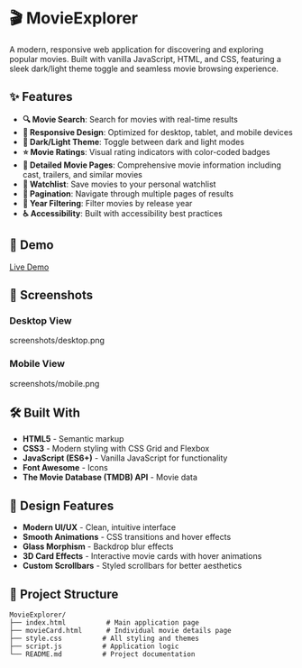 # 🎬 MovieExplorer

A modern, responsive web application for discovering and exploring popular movies. Built with vanilla JavaScript, HTML, and CSS, featuring a sleek dark/light theme toggle and seamless movie browsing experience.

## ✨ Features

- **🔍 Movie Search**: Search for movies with real-time results
- **📱 Responsive Design**: Optimized for desktop, tablet, and mobile devices
- **🌙 Dark/Light Theme**: Toggle between dark and light modes
- **⭐ Movie Ratings**: Visual rating indicators with color-coded badges
- **📖 Detailed Movie Pages**: Comprehensive movie information including cast, trailers, and similar movies
- **🔖 Watchlist**: Save movies to your personal watchlist
- **📄 Pagination**: Navigate through multiple pages of results
- **🎯 Year Filtering**: Filter movies by release year
- **♿ Accessibility**: Built with accessibility best practices

## 🚀 Demo

[Live Demo](https://0m4r0.github.io/movieExplorer/)

## 📸 Screenshots

### Desktop View
screenshots/desktop.png

### Mobile View
screenshots/mobile.png


## 🛠️ Built With

- **HTML5** - Semantic markup
- **CSS3** - Modern styling with CSS Grid and Flexbox
- **JavaScript (ES6+)** - Vanilla JavaScript for functionality
- **Font Awesome** - Icons
- **The Movie Database (TMDB) API** - Movie data

## 🎨 Design Features

- **Modern UI/UX** - Clean, intuitive interface
- **Smooth Animations** - CSS transitions and hover effects
- **Glass Morphism** - Backdrop blur effects
- **3D Card Effects** - Interactive movie cards with hover animations
- **Custom Scrollbars** - Styled scrollbars for better aesthetics

## 📁 Project Structure

```
MovieExplorer/
├── index.html          # Main application page
├── movieCard.html      # Individual movie details page
├── style.css          # All styling and themes
├── script.js          # Application logic
└── README.md          # Project documentation
```
